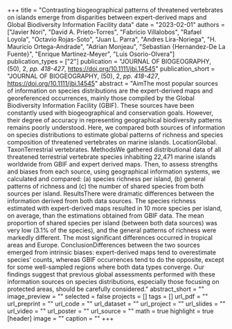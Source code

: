 +++
title = "Contrasting biogeographical patterns of threatened vertebrates on islands emerge from disparities between expert-derived maps and Global Biodiversity Information Facility data"
date = "2023-02-01"
authors = ["Javier Nori", "David A. Prieto-Torres", "Fabricio Villalobos", "Rafael Loyola", "Octavio Rojas-Soto", "Juan L. Parra", "Andres Lira-Noriega", "H. Mauricio Ortega-Andrade", "Adrian Monjeau", "Sebastian {Hernandez-De La Fuente}", "Enrique Martinez-Meyer", "Luis Osorio-Olvera"]
publication_types = ["2"]
publication = "JOURNAL OF BIOGEOGRAPHY, (50), 2, _pp. 418-427_, https://doi.org/10.1111/jbi.14545"
publication_short = "JOURNAL OF BIOGEOGRAPHY, (50), 2, _pp. 418-427_, https://doi.org/10.1111/jbi.14545"
abstract = "AimThe most popular sources of information on species distributions are the expert-derived maps and georeferenced occurrences, mainly those compiled by the Global Biodiversity Information Facility (GBIF). These sources have been constantly used with biogeographical and conservation goals. However, their degree of accuracy in representing geographical biodiversity patterns remains poorly understood. Here, we compared both sources of information on species distributions to estimate global patterns of richness and species composition of threatened vertebrates on marine islands. LocationGlobal. TaxonTerrestrial vertebrates. MethodsWe gathered distributional data of all threatened terrestrial vertebrate species inhabiting 22,471 marine islands worldwide from GBIF and expert derived maps. Then, to assess strengths and biases from each source, using geographical information systems, we calculated and compared: (a) species richness per island, (b) general patterns of richness and (c) the number of shared species from both sources per island. ResultsThere were dramatic differences between the information derived from both data sources. The species richness estimated with expert-derived maps resulted in 10 more species per island, on average, than the estimations obtained from GBIF data. The mean proportion of shared species per island (between both data sources) was very low (3.1\% of the species), and the general patterns of richness were markedly different. The most significant differences occurred in tropical areas and Europe. ConclusionDifferences between the two sources emerged from intrinsic biases: expert-derived maps tend to overestimate species' counts, whereas GBIF occurrences tend to do the opposite, except for some well-sampled regions where both data types converge. Our findings suggest that previous global assessments performed with these information sources on species distributions, especially those focusing on protected areas, should be carefully considered."
abstract_short = ""
image_preview = ""
selected = false
projects = []
tags = []
url_pdf = ""
url_preprint = ""
url_code = ""
url_dataset = ""
url_project = ""
url_slides = ""
url_video = ""
url_poster = ""
url_source = ""
math = true
highlight = true
[header]
image = ""
caption = ""
+++
